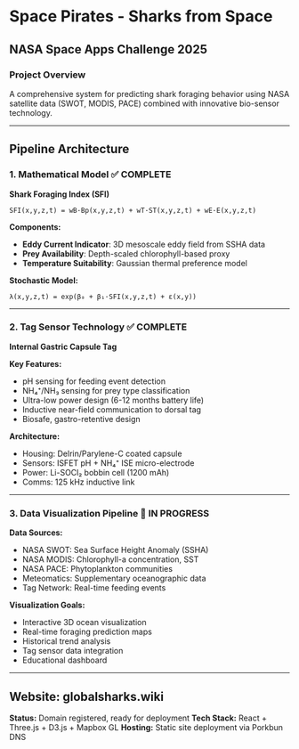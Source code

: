 # Space Pirates - Sharks from Space
## NASA Space Apps Challenge 2025

### Project Overview
A comprehensive system for predicting shark foraging behavior using NASA satellite data (SWOT, MODIS, PACE) combined with innovative bio-sensor technology.

---

## Pipeline Architecture

### 1. Mathematical Model ✅ COMPLETE
**Shark Foraging Index (SFI)**
```
SFI(x,y,z,t) = wB·Bp(x,y,z,t) + wT·ST(x,y,z,t) + wE·E(x,y,z,t)
```

**Components:**
- **Eddy Current Indicator**: 3D mesoscale eddy field from SSHA data
- **Prey Availability**: Depth-scaled chlorophyll-based proxy
- **Temperature Suitability**: Gaussian thermal preference model

**Stochastic Model:**
```
λ(x,y,z,t) = exp(β₀ + β₁·SFI(x,y,z,t) + ε(x,y))
```

---

### 2. Tag Sensor Technology ✅ COMPLETE
**Internal Gastric Capsule Tag**

**Key Features:**
- pH sensing for feeding event detection
- NH₄⁺/NH₃ sensing for prey type classification
- Ultra-low power design (6-12 months battery life)
- Inductive near-field communication to dorsal tag
- Biosafe, gastro-retentive design

**Architecture:**
- Housing: Delrin/Parylene-C coated capsule
- Sensors: ISFET pH + NH₄⁺ ISE micro-electrode
- Power: Li-SOCl₂ bobbin cell (1200 mAh)
- Comms: 125 kHz inductive link

---

### 3. Data Visualization Pipeline 🔄 IN PROGRESS
**Data Sources:**
- NASA SWOT: Sea Surface Height Anomaly (SSHA)
- NASA MODIS: Chlorophyll-a concentration, SST
- NASA PACE: Phytoplankton communities
- Meteomatics: Supplementary oceanographic data
- Tag Network: Real-time feeding events

**Visualization Goals:**
- Interactive 3D ocean visualization
- Real-time foraging prediction maps
- Historical trend analysis
- Tag sensor data integration
- Educational dashboard

---

## Website: globalsharks.wiki
**Status:** Domain registered, ready for deployment
**Tech Stack:** React + Three.js + D3.js + Mapbox GL
**Hosting:** Static site deployment via Porkbun DNS

